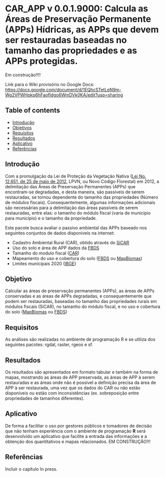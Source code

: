 # CAR_APP v 0.0.1.9000: Calcula as Áreas de Preservação Permanente (APPs) Hídricas, as APPs que devem ser restauradas baseadas no tamanho das propriedades e as APPs protegidas.

Em construção!!!!

Link para o Wiki provisório no Google Docs: https://docs.google.com/document/d/1EQhcSTetLeN9m-Wg2VPWHpkp6hFaofIdgo6WmDVk0KA/edit?usp=sharing

## Table of contents
* [Introdução](#introdução)
* [Objetivos](#objetivos)
* [Requisitos](#requisitos)
* [Resultados](#resultados)
* [Aplicativo](#aplicativo)
* [Referências](#referências)

## Introdução

Com a promulgação da Lei de Proteção da Vegetação Nativa ([Lei No. 12.651, de 25 de maio de 2012](http://www.planalto.gov.br/ccivil_03/_ato2011-2014/2012/lei/l12651.htm), LPVN, ou Novo Código Florestal) em 2012, a delimitação das Áreas de Preservação Permanentes (APPs) que encontram-se degradadas, e desta maneira, são passíveis de serem restauradas, se tornou dependente do tamanho das propriedades (Número de módulos fiscais). Consequentemente, algumas informações adicionais são necessárias para a delimitação das áreas passíveis de serem restauradas, entre elas: o tamanho do módulo fiscal (varia de município para município) e o tamanho da propriedade.

Este pacote busca avaliar o passivo ambiental das APPs baseado nos seguintes conjuntos de dados disponíveis na internet:

- Cadastro Ambiental Rural (CAR), obtido através do [SiCAR](https://www.car.gov.br/)
- Uso do solo e área de APP dados da [FBDS](https://www.fbds.org.br/)
- Tamanho do modulo fiscal ([CAR](https://www.car.gov.br/))
- Mapeamento do uso e cobertura do solo ([FBDS](https://www.fbds.org.br/) ou [MapBiomas](https://mapbiomas.org/))
- Limites municipais 2020 ([IBGE](https://www.ibge.gov.br/))


## Objetivo

Calcular as áreas de preservação permanentes (APPs), as áreas de APPs conservadas e as áreas de APPs degradadas, e consequentemente que podem ser restauradas, baseadas no tamanho das propriedades rurais em módulos fiscais (SiCAR), no tamanho do módulo fiscal, e no uso e cobertura do solo ([MapBiomas](https://mapbiomas.org/) ou [FBDS](https://www.fbds.org.br/))

## Requisitos

As análises são realizadas no ambiente de programação R e se utiliza dos seguintes pacotes: rgdal, raster, rgeos e sf.

## Resultados

Os resultados são apresentados em formato tabular e também na forma de mapas, mostrando as áreas de APP preservada, as áreas de APP à serem restauradas e as áreas onde não é possível a definição precisa da área de APP à ser restaurada, uma vez que os dados do CAR ou não estão disponíveis ou estão com inconsistências (ex. sobreposição entre propriedades de tamanhos diferentes).

## Aplicativo

De forma a facilitar o uso por gestores públicos e tomadores de decisão que não tenham experiência com o ambiente de programação **R** será desenvolvido um aplicativo que facilite a entrada das informações e a obtenção dos quantitativos e mapas relacionados. EM CONSTRUÇÃO!!!

## Referências

Incluir o capítulo In press.
